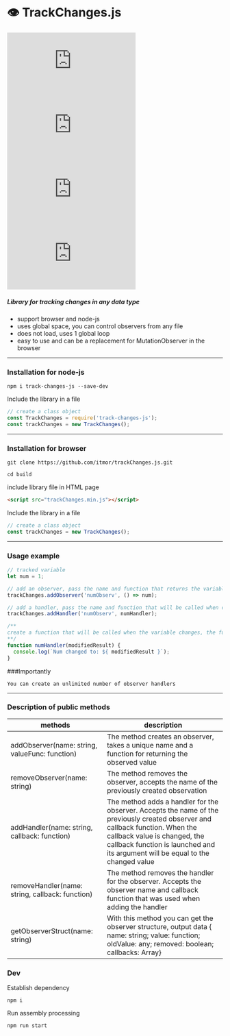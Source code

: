 # 👁️‍ TrackChanges.js 

  ![](https://img.shields.io/github/issues/itmor/trackChanges.js)  ![](https://img.shields.io/github/forks/itmor/trackChanges.js)   ![](https://img.shields.io/github/stars/itmor/trackChanges.js)      ![](https://img.shields.io/github/license/itmor/trackChanges.js)
##### Library for tracking changes in any data type

  - support browser and node-js
  - uses global space, you can control observers from any file
  - does not load, uses 1 global loop
  - easy to use and can be a replacement for MutationObserver in the browser
******
### Installation for node-js
```
npm i track-changes-js --save-dev
```
Include the library in a file
```Javascript
// create a class object
const TrackChanges = require('track-changes-js');
const trackChanges = new TrackChanges();
```
******
### Installation for browser
```
git clone https://github.com/itmor/trackChanges.js.git
```
```
cd build
```
include library file in HTML page
```HTML
<script src="trackChanges.min.js"></script>
```
Include the library in a file
```Javascript
// create a class object
const trackChanges = new TrackChanges();
```
******
### Usage example
```javascript
// tracked variable
let num = 1;

// add an observer, pass the name and function that returns the variable
trackChanges.addObserver('numObserv', () => num);

// add a handler, pass the name and function that will be called when changing "num"
trackChanges.addHandler('numObserv', numHandler);

/** 
create a function that will be called when the variable changes, the function argument will be its changed value 
**/
function numHandler(modifiedResult) {
  console.log(`Num changed to: ${ modifiedResult }`);
}
```
###Importantly 
```Each observer must have a unique name.
You can create an unlimited number of observer handlers
```
******
### Description of public methods
|  methods |   description|
| ------------ | ------------ |
|   addObserver(name: string, valueFunc: function)|The method creates an observer, takes a unique name and a function for returning the observed value |
|   removeObserver(name: string)|The method removes the observer, accepts the name of the previously created observation|
|   addHandler(name: string, callback: function)|The method adds a handler for the observer. Accepts the name of the previously created observer and callback function. When the callback value is changed, the callback function is launched and its argument will be equal to the changed value|
|   removeHandler(name: string, callback: function)|The method removes the handler for the observer. Accepts the observer name and callback function that was used when adding the handler|
|   getObserverStruct(name: string)|With this method you can get the observer structure, output data { name: string; value: function; oldValue: any; removed: boolean; callbacks: Array<Function>}|

### Dev
Establish dependency
```
npm i
```
Run assembly processing
```
npm run start
```
